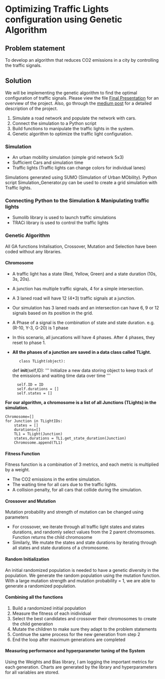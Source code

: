 # Optimizing Traffic Lights configuration using Genetic Algorithm
## 




## Problem statement 

To develop an algorithm that reduces CO2 emissions in a city by controlling the traffic signals.

## Solution

We will be implementing the genetic algorithm to find the optimal configuration of traffic signals.
Please view the file [Final Presentation](https://github.com/dharma9696/Traffic-Lights-Genetic-Algorithm/blob/main/Project%20Presentation.pptx) for an overview of the project.
Also, go through the [medium post](https://medium.com/@rohit.dharma96/reducing-the-carbon-footprint-by-controlling-traffic-lights-7761758fec1a) for a detailed description of the project.

1. Simulate a road network and populate the network with cars.
2. Connect the simulation to a Python script 
3. Build functions to manipulate the traffic lights in the system.
4. Genetic algorithm to optimize the traffic light configuration.

### Simulation 

- An urban mobility simulation (simple grid network 5x3)
- Sufficient Cars and simulation time
- Traffic lights (Traffic lights can change colors for individual lanes)


Simulations generated using SUMO (Simulation of Urban MObility).
Python script Simulation_Generator.py can be used to create a grid simulation with Traffic lights.

### Connecting Python to the Simulation & Manipulating traffic lights

- Sumolib library is used to launch traffic simulations
- TRACi library is used to control the traffic lights


### Genetic Algorithm

 All GA functions Initalisation, Crossover, Mutation and Selection have been coded without any libraries.

#### Chromosome

- A traffic light has a state (Red, Yellow, Green) and a state duration (10s, 3s, 20s).
- A junction has multiple traffic signals, 4 for a simple intersection.
- A 3 laned road will have 12 (4*3) traffic signals at a junction.
- Our simulation has 3 laned roads and an intersection can have 6, 9 or 12 signals based on its position in the grid.
- A Phase of a signal is the combination of state and state duration. e.g. (R-10, Y-3, G-20) is 1 phase
- In this scenario, all juncations will have 4 phases. After 4 phases, they reset to phase 1.
- __All the phases of a junction are saved in a data class called TLight.__ 



         class TLight(object):
    def __init__(self,ID):
        '''
        Initialize a new data storing object to keep track of the
        emissions and waiting time data over time
        '''

        self.ID = ID
        self.durations = []
        self.states = []


__For our algorithm, a chromosome is a list of all Junctions (TLights) in the simulation.__
    

    Chromosome=[]
    for Junction in TLightIDs:
        states = []
        durations=[]
        TL1 = TLight(Junction)
        states,durations = TL1.get_state_duration(Junction)
        Chromosome.append(TL1) 
        


#### Fitness Function
        
Fitness function is a combination of 3 metrics, and each metric is multiplied by a weight.

- The CO2 emissions in the entire simulation.
- The waiting time for all cars due to the traffic lights.
- A collision penalty, for all cars that collide during the simulation.

#### Crossover and Mutation

Mutation probability and strength of mutation can be changed using parameters

- For crossover, we iterate through all traffic light states and states durations, and randomly select values from the 2 parent chromsomes. Function returns the child chromosome
- Similarly, We mutate the states and state durations by iterating through all states and state durations of a chromosome.

#### Random Initialization

An initial randomized population is needed to have a genetic diversity in the population.
We generate the random population using the mutation function. With a large mutation strength and mutation probability = 1, we are able to generate a randomized population.


#### Combining all the functions

1. Build a randomized initial population
2. Measure the fitness of each inidividual
3. Select the best candidates and crossover their chromosomes to create the child generation
4. Mutate the children to make sure they adapt to the problem statements
5. Continue the same process for the new generation from step 2
6. End the loop after maximum generations are completed

#### Measuring performance and hyperparameter tuning of the System

Using the Weights and Bias library, I am logging the important metrics for each generation.
Charts are generated by the library and hyperparameters for all variables are stored.
